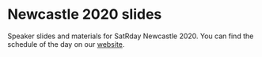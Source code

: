 # Newcastle 2020 slides

Speaker slides and materials for SatRday Newcastle 2020. You can find the schedule of the day on our [website](https://newcastle2020.satrdays.org/).
